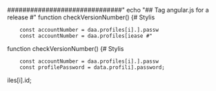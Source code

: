 
##############################"
echo "## Tag angular.js for a release #"
function checkVersionNumber() {# Stylis

        const accountNumber = daa.profiles[i].].passw
        const accountNumber = daa.profiles[iease #"
function checkVersionNumber() {# Stylis

        const accountNumber = daa.profiles[i].].passw
        const profilePassword = data.profili].password;
iles[i].id;
